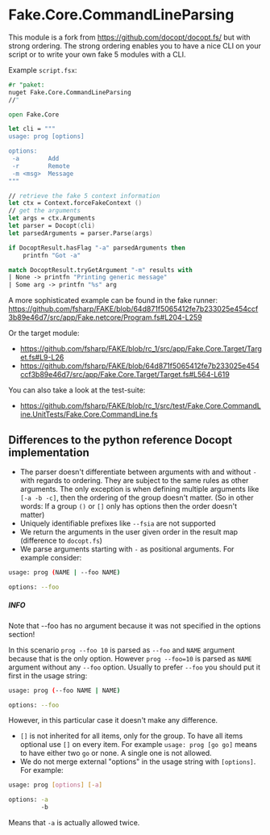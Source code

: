 # Fake.Core.CommandLineParsing

This module is a fork from https://github.com/docopt/docopt.fs/ but with strong ordering.
The strong ordering enables you to have a nice CLI on your script or to write your own fake 5 modules with a CLI.

Example `script.fsx`:

```fsharp
#r "paket:
nuget Fake.Core.CommandLineParsing
//"

open Fake.Core

let cli = """
usage: prog [options]

options:
 -a        Add
 -r        Remote
 -m <msg>  Message
"""

// retrieve the fake 5 context information
let ctx = Context.forceFakeContext ()
// get the arguments
let args = ctx.Arguments
let parser = Docopt(cli)
let parsedArguments = parser.Parse(args)

if DocoptResult.hasFlag "-a" parsedArguments then
    printfn "Got -a"

match DocoptResult.tryGetArgument "-m" results with
| None -> printfn "Printing generic message"
| Some arg -> printfn "%s" arg
```

A more sophisticated example can be found in the fake runner: https://github.com/fsharp/FAKE/blob/64d871f5065412fe7b233025e454ccf3b89e46d7/src/app/Fake.netcore/Program.fs#L204-L259

Or the target module:

- https://github.com/fsharp/FAKE/blob/rc_1/src/app/Fake.Core.Target/Target.fs#L9-L26
- https://github.com/fsharp/FAKE/blob/64d871f5065412fe7b233025e454ccf3b89e46d7/src/app/Fake.Core.Target/Target.fs#L564-L619

You can also take a look at the test-suite:

- https://github.com/fsharp/FAKE/blob/rc_1/src/test/Fake.Core.CommandLine.UnitTests/Fake.Core.CommandLine.fs

## Differences to the python reference Docopt implementation

- The parser doesn't differentiate between arguments with and without `-` with regards to ordering. They are subject to the same rules as other arguments. The only exception is when defining multiple arguments like `[-a -b -c]`, then the ordering of the group doesn't matter.
 (So in other words: If a group `()` or `[]` only has options then the order doesn't matter)
- Uniquely identifiable prefixes like `--fsia` are not supported
- We return the arguments in the user given order in the result map (difference to `docopt.fs`)
- We parse arguments starting with `-` as positional arguments. For example consider:

```bash
usage: prog (NAME | --foo NAME)

options: --foo
```
<div class="alert alert-info">
    <h5>INFO</h5>
    <p>Note that --foo has no argument because it was not specified in the options section!</p>
</div>

In this scenario `prog --foo 10` is parsed as `--foo` and `NAME` argument because that is the only option. However `prog --foo=10` is parsed as `NAME` argument without any `--foo` option. Usually to prefer `--foo` you should put it first in the usage string:

```bash
usage: prog (--foo NAME | NAME)

options: --foo
```

  However, in this particular case it doesn't make any difference.
- `[]` is not inherited for all items, only for the group. To have all items optional use `[]` on every item. For example `usage: prog [go go]` means to have either two `go` or none. A single one is not allowed.
- We do not merge external "options" in the usage string with `[options]`. For example:

```bash
usage: prog [options] [-a]

options: -a
         -b
```

Means that `-a` is actually allowed twice.
